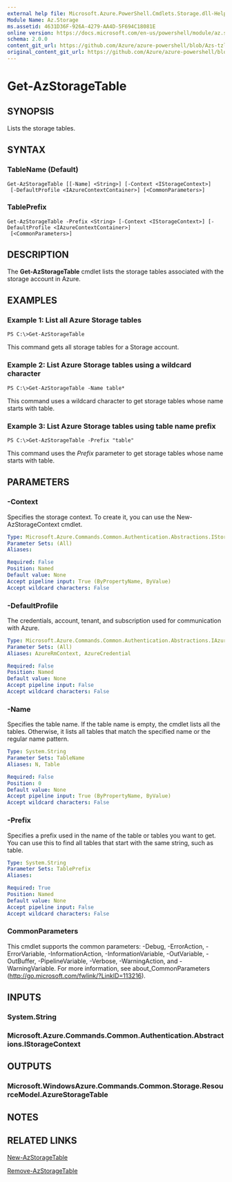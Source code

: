 ```yaml
---
external help file: Microsoft.Azure.PowerShell.Cmdlets.Storage.dll-Help.xml
Module Name: Az.Storage
ms.assetid: 4631D36F-926A-4279-AA4D-5F694C18081E
online version: https://docs.microsoft.com/en-us/powershell/module/az.storage/get-azstoragetable
schema: 2.0.0
content_git_url: https://github.com/Azure/azure-powershell/blob/Azs-tzl/src/Storage/Storage.Management/help/Get-AzStorageTable.md
original_content_git_url: https://github.com/Azure/azure-powershell/blob/Azs-tzl/src/Storage/Storage.Management/help/Get-AzStorageTable.md
---
```


# Get-AzStorageTable

## SYNOPSIS
Lists the storage tables.

## SYNTAX

### TableName (Default)
```
Get-AzStorageTable [[-Name] <String>] [-Context <IStorageContext>]
 [-DefaultProfile <IAzureContextContainer>] [<CommonParameters>]
```

### TablePrefix
```
Get-AzStorageTable -Prefix <String> [-Context <IStorageContext>] [-DefaultProfile <IAzureContextContainer>]
 [<CommonParameters>]
```

## DESCRIPTION
The **Get-AzStorageTable** cmdlet lists the storage tables associated with the storage account in Azure.

## EXAMPLES

### Example 1: List all Azure Storage tables
```
PS C:\>Get-AzStorageTable
```

This command gets all storage tables for a Storage account.

### Example 2: List Azure Storage tables using a wildcard character
```
PS C:\>Get-AzStorageTable -Name table*
```

This command uses a wildcard character to get storage tables whose name starts with table.

### Example 3: List Azure Storage tables using table name prefix
```
PS C:\>Get-AzStorageTable -Prefix "table"
```

This command uses the *Prefix* parameter to get storage tables whose name starts with table.

## PARAMETERS

### -Context
Specifies the storage context.
To create it, you can use the New-AzStorageContext cmdlet.

```yaml
Type: Microsoft.Azure.Commands.Common.Authentication.Abstractions.IStorageContext
Parameter Sets: (All)
Aliases:

Required: False
Position: Named
Default value: None
Accept pipeline input: True (ByPropertyName, ByValue)
Accept wildcard characters: False
```

### -DefaultProfile
The credentials, account, tenant, and subscription used for communication with Azure.

```yaml
Type: Microsoft.Azure.Commands.Common.Authentication.Abstractions.IAzureContextContainer
Parameter Sets: (All)
Aliases: AzureRmContext, AzureCredential

Required: False
Position: Named
Default value: None
Accept pipeline input: False
Accept wildcard characters: False
```

### -Name
Specifies the table name.
If the table name is empty, the cmdlet lists all the tables.
Otherwise, it lists all tables that match the specified name or the regular name pattern.

```yaml
Type: System.String
Parameter Sets: TableName
Aliases: N, Table

Required: False
Position: 0
Default value: None
Accept pipeline input: True (ByPropertyName, ByValue)
Accept wildcard characters: False
```

### -Prefix
Specifies a prefix used in the name of the table or tables you want to get.
You can use this to find all tables that start with the same string, such as table.

```yaml
Type: System.String
Parameter Sets: TablePrefix
Aliases:

Required: True
Position: Named
Default value: None
Accept pipeline input: False
Accept wildcard characters: False
```

### CommonParameters
This cmdlet supports the common parameters: -Debug, -ErrorAction, -ErrorVariable, -InformationAction, -InformationVariable, -OutVariable, -OutBuffer, -PipelineVariable, -Verbose, -WarningAction, and -WarningVariable. For more information, see about_CommonParameters (http://go.microsoft.com/fwlink/?LinkID=113216).

## INPUTS

### System.String

### Microsoft.Azure.Commands.Common.Authentication.Abstractions.IStorageContext

## OUTPUTS

### Microsoft.WindowsAzure.Commands.Common.Storage.ResourceModel.AzureStorageTable

## NOTES

## RELATED LINKS

[New-AzStorageTable](./New-AzStorageTable.md)

[Remove-AzStorageTable](./Remove-AzStorageTable.md)


